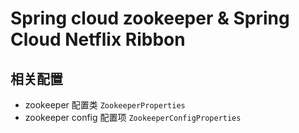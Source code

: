 # Spring cloud zookeeper &  Spring Cloud Netflix Ribbon

## 相关配置
  * zookeeper 配置类 `ZookeeperProperties`
  * zookeeper config 配置项 `ZookeeperConfigProperties`


